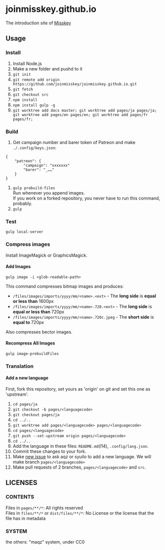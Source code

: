 # joinmisskey.github.io
The introduction site of [Misskey](https://github.com/syuilo/misskey)

## Usage
### Install

1. Install Node.js
2. Make a new folder and pushd to it
3. `git init`
4. `git remote add origin https://github.com/joinmisskey/joinmisskey.github.io.git`
5. `git fetch`
5. `git checkout src`
6. `npm install`
7. `npm install gulp -g`
8. `git worktree add docs master; git worktree add pages/ja pages/ja; git worktree add pages/en pages/en; git worktree add pages/fr pages/fr;`

### Build

1. Get campaign number and barer token of Patreon and make `./.config/keys.json`: 
  ```
  {
      "patreon": {
          "campaign": "xxxxxxx"
          "barer": "_……"
      }
  }
  ```
1. `gulp prebuild-files`  
   Run whenever you append images.  
   If you work on a forked repository, you never have to run this command, probably.
2. `gulp`

### Test
`gulp local-server`

### Compress images
Install ImageMagick or GraphicsMagick.

#### Add Images
```
gulp image -i <glob-readable-path>
```

This command compresses bitmap images and produces:
- `/files/images/imports/yyyy/mm/<name>.<ext>` - The **long side** is **equal or less than** 1600px
- `/files/images/imports/yyyy/mm/<name>.720.<ext>` - The **long side** is **equal or less than** 720px
- `/files/images/imports/yyyy/mm/<name>.720c.jpeg` - The **short side** is **equal to** 720px

Also compresses bector images.

#### Recompress All Images
```
gulp image-prebuildFiles
```

### Translation
#### Add a new language
First, fork this repository, set yours as 'origin' on git and set this one as 'upstream'.

1. `cd pages/ja`
2. `git checkout -b pages/<languagecode>`
3. `git checkout pages/ja`
4. `cd ../..`
5. `git worktree add pages/<languagecode> pages/<languagecode>`
6. `cd pages/<languagecode>`
7. `git push --set-upstream origin pages/<languagecode>`
8. `cd ../..`
9. Add the language in these files: `README.md`(l14), `.config/lang.json`.
10. Commit these changes to your fork.
11. Make [new issue](https://github.com/joinmisskey/joinmisskey.github.io/issues/new) to ask aqz or syuilo to add a new language.
    We will make branch `pages/<languagecode>`
12. Make pull requests of 2 branches, `pages/<languagecode>` and `src`.

## LICENSES
### CONTENTS
Files in `pages/**/*`: All rights reserved  
Files in `files/**/*` or `dist/files/**/*`: No License or the license that the file has in metadata

### SYSTEM
the others: "maqz" system, under CC0
